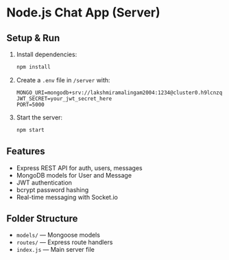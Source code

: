 # Node.js Chat App (Server)

## Setup & Run

1. Install dependencies:
   ```bash
   npm install
   ```
2. Create a `.env` file in `/server` with:
   ```env
   MONGO_URI=mongodb+srv://lakshmiramalingam2004:1234@cluster0.h9lcnzq.mongodb.net/
   JWT_SECRET=your_jwt_secret_here
   PORT=5000
   ```
3. Start the server:
   ```bash
   npm start
   ```

## Features
- Express REST API for auth, users, messages
- MongoDB models for User and Message
- JWT authentication
- bcrypt password hashing
- Real-time messaging with Socket.io

## Folder Structure
- `models/` — Mongoose models
- `routes/` — Express route handlers
- `index.js` — Main server file 